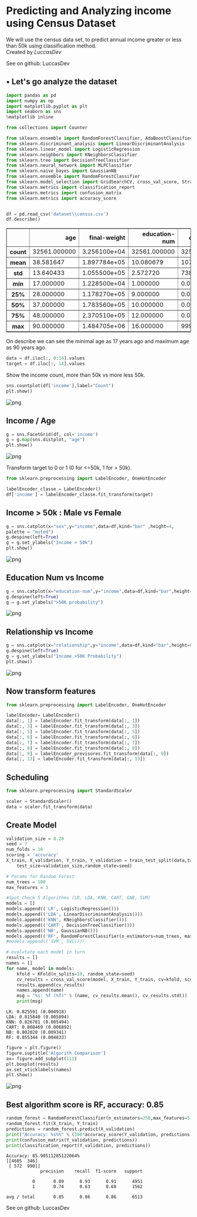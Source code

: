 
# Predicting and Analyzing income using Census Dataset

We will use the census data set, to predict annual income greater or less than 50k using classification method.<br>
Created by <i>LuccasDev</i>
<p>See on github: <a src="www.github.com/luccasdev">LuccasDev</a></p>

## • Let's go analyze the dataset


```python
import pandas as pd
import numpy as np
import matplotlib.pyplot as plt
import seaborn as sns
%matplotlib inline

from collections import Counter

from sklearn.ensemble import RandomForestClassifier, AdaBoostClassifier, GradientBoostingClassifier, ExtraTreesClassifier, VotingClassifier
from sklearn.discriminant_analysis import LinearDiscriminantAnalysis
from sklearn.linear_model import LogisticRegression
from sklearn.neighbors import KNeighborsClassifier
from sklearn.tree import DecisionTreeClassifier
from sklearn.neural_network import MLPClassifier
from sklearn.naive_bayes import GaussianNB
from sklearn.ensemble import RandomForestClassifier
from sklearn.model_selection import GridSearchCV, cross_val_score, StratifiedKFold, learning_curve, train_test_split, KFold
from sklearn.metrics import classification_report
from sklearn.metrics import confusion_matrix
from sklearn.metrics import accuracy_score


df = pd.read_csv('dataset\\census.csv')
df.describe()
```




<div>

<table border="1" class="dataframe">
  <thead>
    <tr style="text-align: right;">
      <th></th>
      <th>age</th>
      <th>final-weight</th>
      <th>education-num</th>
      <th>capital-gain</th>
      <th>capital-loos</th>
      <th>hour-per-week</th>
    </tr>
  </thead>
  <tbody>
    <tr>
      <th>count</th>
      <td>32561.000000</td>
      <td>3.256100e+04</td>
      <td>32561.000000</td>
      <td>32561.000000</td>
      <td>32561.000000</td>
      <td>32561.000000</td>
    </tr>
    <tr>
      <th>mean</th>
      <td>38.581647</td>
      <td>1.897784e+05</td>
      <td>10.080679</td>
      <td>1077.648844</td>
      <td>87.303830</td>
      <td>40.437456</td>
    </tr>
    <tr>
      <th>std</th>
      <td>13.640433</td>
      <td>1.055500e+05</td>
      <td>2.572720</td>
      <td>7385.292085</td>
      <td>402.960219</td>
      <td>12.347429</td>
    </tr>
    <tr>
      <th>min</th>
      <td>17.000000</td>
      <td>1.228500e+04</td>
      <td>1.000000</td>
      <td>0.000000</td>
      <td>0.000000</td>
      <td>1.000000</td>
    </tr>
    <tr>
      <th>25%</th>
      <td>28.000000</td>
      <td>1.178270e+05</td>
      <td>9.000000</td>
      <td>0.000000</td>
      <td>0.000000</td>
      <td>40.000000</td>
    </tr>
    <tr>
      <th>50%</th>
      <td>37.000000</td>
      <td>1.783560e+05</td>
      <td>10.000000</td>
      <td>0.000000</td>
      <td>0.000000</td>
      <td>40.000000</td>
    </tr>
    <tr>
      <th>75%</th>
      <td>48.000000</td>
      <td>2.370510e+05</td>
      <td>12.000000</td>
      <td>0.000000</td>
      <td>0.000000</td>
      <td>45.000000</td>
    </tr>
    <tr>
      <th>max</th>
      <td>90.000000</td>
      <td>1.484705e+06</td>
      <td>16.000000</td>
      <td>99999.000000</td>
      <td>4356.000000</td>
      <td>99.000000</td>
    </tr>
  </tbody>
</table>
</div>



On describe we can see the minimal age as 17 years ago and maximum age as 90 years ago.


```python
data = df.iloc[:, 0:14].values
target = df.iloc[:, 14].values
```

Show the income count, more than 50k vs more less 50k.


```python
sns.countplot(df['income'],label="Count")
plt.show()
```


![png](output\\output_7_0.png)


## Income / Age


```python
g = sns.FacetGrid(df, col='income')
g = g.map(sns.distplot, "age")
plt.show()
```


![png](output\\output_9_0.png)


Transform target to 0 or 1 (0 for <=50k, 1 for > 50k).


```python
from sklearn.preprocessing import LabelEncoder, OneHotEncoder

labelEncoder_classe = LabelEncoder()
df['income'] = labelEncoder_classe.fit_transform(target)
```

## Income > 50k : Male vs Female


```python
g = sns.catplot(x="sex",y="income",data=df,kind="bar" ,height=4,
palette = "muted")
g.despine(left=True)
g = g.set_ylabels("Income > 50k")
plt.show()
```


![png](output\\output_13_0.png)


## Education Num vs Income


```python
g = sns.catplot(x="education-num",y="income",data=df,kind="bar",height=6,palette="muted")
g.despine(left=True)
g = g.set_ylabels(">50K probability")
```


![png](output\\output_15_0.png)


## Relationship vs Income


```python
g = sns.catplot(x="relationship",y="income",data=df,kind="bar",height=6,palette="muted")
g.despine(left=True)
g = g.set_ylabels("Income >50K Probability")
plt.show()
```


![png](output\\output_17_0.png)


## Now transform features


```python
from sklearn.preprocessing import LabelEncoder, OneHotEncoder

labelEncoder= LabelEncoder()
data[:, 1] = labelEncoder.fit_transform(data[:, 1])
data[:, 3] = labelEncoder.fit_transform(data[:, 3])
data[:, 5] = labelEncoder.fit_transform(data[:, 5])
data[:, 6] = labelEncoder.fit_transform(data[:, 6])
data[:, 7] = labelEncoder.fit_transform(data[:, 7])
data[:, 8] = labelEncoder.fit_transform(data[:, 8])
data[:, 9] = labelEncoder_previsores.fit_transform(data[:, 9])
data[:, 13] = labelEncoder.fit_transform(data[:, 13])
```

## Scheduling 


```python
from sklearn.preprocessing import StandardScaler

scaler = StandardScaler()
data = scaler.fit_transform(data)

```

## Create Model


```python
validation_size = 0.20
seed = 7
num_folds = 10
scoring = 'accuracy'
X_train, X_validation, Y_train, Y_validation = train_test_split(data,target,
    test_size=validation_size,random_state=seed)

# Params for Random Forest
num_trees = 100
max_features = 3

#Spot Check 5 Algorithms (LR, LDA, KNN, CART, GNB, SVM)
models = []
models.append(('LR', LogisticRegression()))
models.append(('LDA', LinearDiscriminantAnalysis()))
models.append(('KNN', KNeighborsClassifier()))
models.append(('CART', DecisionTreeClassifier()))
models.append(('NB', GaussianNB()))
models.append(('RF', RandomForestClassifier(n_estimators=num_trees, max_features=max_features)))
#models.append(('SVM', SVC()))

# evalutate each model in turn
results = []
names = []
for name, model in models:
    kfold = KFold(n_splits=10, random_state=seed)
    cv_results = cross_val_score(model, X_train, Y_train, cv=kfold, scoring='accuracy')
    results.append(cv_results)
    names.append(name)
    msg = "%s: %f (%f)" % (name, cv_results.mean(), cv_results.std())
    print(msg)
```

    LR: 0.825591 (0.004918)
    LDA: 0.815840 (0.005894)
    KNN: 0.826781 (0.005494)
    CART: 0.808469 (0.006892)
    NB: 0.802020 (0.009341)
    RF: 0.855344 (0.004833)
    


```python
figure = plt.figure()
figure.suptitle('Algorith Comparison')
ax= figure.add_subplot(111)
plt.boxplot(results)
ax.set_xticklabels(names)
plt.show()
```


![png](output\\output_24_0.png)


## Best algorithm score is RF, accuracy: 0.85


```python
random_forest = RandomForestClassifier(n_estimators=250,max_features=5)
random_forest.fit(X_train, Y_train)
predictions = random_forest.predict(X_validation)
print("Accuracy: %s%%" % (100*accuracy_score(Y_validation, predictions)))
print(confusion_matrix(Y_validation, predictions))
print(classification_report(Y_validation, predictions))
```

    Accuracy: 85.90511285122064%
    [[4605  346]
     [ 572  990]]
                 precision    recall  f1-score   support
    
              0       0.89      0.93      0.91      4951
              1       0.74      0.63      0.68      1562
    
    avg / total       0.85      0.86      0.86      6513
    
    

<p>See on github: <a src="www.github.com/luccasdev">LuccasDev</a></p>
